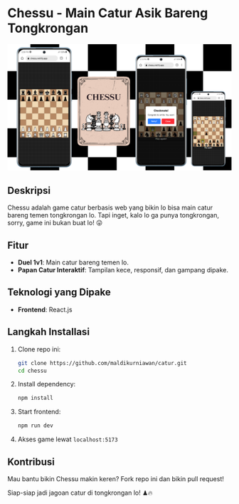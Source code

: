 # Chessu - Main Catur Asik Bareng Tongkrongan

![Tampilan Game](https://raw.githubusercontent.com/maldikurniawan/portfolio/refs/heads/main/public/assets/chessu.png)

## Deskripsi

Chessu adalah game catur berbasis web yang bikin lo bisa main catur bareng temen tongkrongan lo. Tapi inget, kalo lo ga punya tongkrongan, sorry, game ini bukan buat lo! 😜

## Fitur

- **Duel 1v1**: Main catur bareng temen lo.
- **Papan Catur Interaktif**: Tampilan kece, responsif, dan gampang dipake.

## Teknologi yang Dipake

- **Frontend**: React.js

## Langkah Installasi

1. Clone repo ini:
   ```sh
   git clone https://github.com/maldikurniawan/catur.git
   cd chessu
   ```
2. Install dependency:
   ```sh
   npm install
   ```
3. Start frontend:
   ```sh
   npm run dev
   ```
4. Akses game lewat `localhost:5173`

## Kontribusi

Mau bantu bikin Chessu makin keren? Fork repo ini dan bikin pull request!

Siap-siap jadi jagoan catur di tongkrongan lo! ♟🔥

